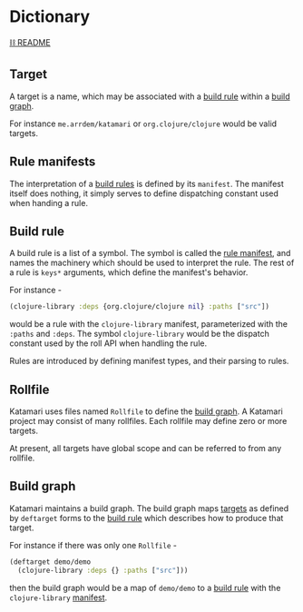 # Dictionary
[⛓ README](/README.md)

## Target

A target is a name, which may be associated with a [build rule](#buildrule) within a [build graph](#buildgraph).

For instance `me.arrdem/katamari` or `org.clojure/clojure` would be valid targets.

## Rule manifests

The interpretation of a [build rules](#buildrule) is defined by its `manifest`.
The manifest itself does nothing, it simply serves to define dispatching constant used when handing a rule.

## Build rule

A build rule is a list of a symbol.
The symbol is called the [rule manifest](#rulemanifest), and names the machinery which should be used to interpret the rule.
The rest of a rule is `keys*` arguments, which define the manifest's behavior.

For instance -

```clj
(clojure-library :deps {org.clojure/clojure nil} :paths ["src"])
```

would be a rule with the `clojure-library` manifest, parameterized with the `:paths` and `:deps`.
The symbol `clojure-library` would be the dispatch constant used by the roll API when handling the rule.

Rules are introduced by defining manifest types, and their parsing to rules.

## Rollfile

Katamari uses files named `Rollfile` to define the [build graph](#buildgraph).
A Katamari project may consist of many rollfiles.
Each rollfile may define zero or more targets.

At present, all targets have global scope and can be referred to from any rollfile.

## Build graph

Katamari maintains a build graph.
The build graph maps [targets](#target) as defined by `deftarget` forms to the [build rule](#buildrule) which describes how to produce that target.

For instance if there was only one `Rollfile` -

```clj
(deftarget demo/demo
  (clojure-library :deps {} :paths ["src"]))
```

then the build graph would be a map of `demo/demo` to a [build rule](#buildrule) with the `clojure-library` [manifest](#manifest).
